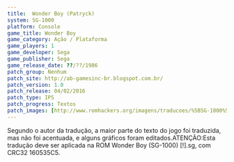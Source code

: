 ```yaml
---
title:  Wonder Boy (Patryck)
system: SG-1000
platform: Console
game_title: Wonder Boy
game_category: Ação / Plataforma
game_players: 1
game_developer: Sega
game_publisher: Sega
game_release_date: ??/??/1986
patch_group: Nenhum
patch_site: http://ab-gamesinc-br.blogspot.com.br/
patch_version: 1.0
patch_release: 04/02/2016
patch_type: IPS
patch_progress: Textos
patch_images: [http://www.romhackers.org/imagens/traducoes/%5BSG-1000%5D%20Wonder%20Boy%20-%20Patryck%20-%201.png,http://www.romhackers.org/imagens/traducoes/%5BSG-1000%5D%20Wonder%20Boy%20-%20Patryck%20-%202.png,http://www.romhackers.org/imagens/traducoes/%5BSG-1000%5D%20Wonder%20Boy%20-%20Patryck%20-%203.png]
---
```

Segundo o autor da tradução, a maior parte do texto do jogo foi traduzida, mas não foi acentuada, e alguns gráficos foram editados.ATENÇÃO:Esta tradução deve ser aplicada na ROM Wonder Boy (SG-1000) [!].sg, com CRC32 160535C5.